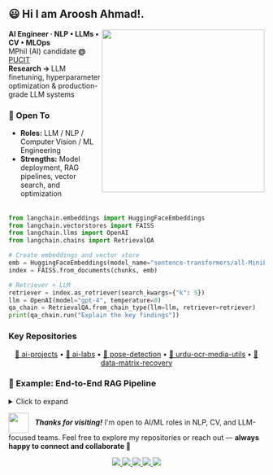 ## 😃 Hi I am Aroosh Ahmad!.
<img src="https://media2.giphy.com/media/v1.Y2lkPTc5MGI3NjExbGh6b2xuM3hubWl6ZTg5eThnOTJtNHZsNGduaHVrazl3ZnM5M3JzeiZlcD12MV9pbnRlcm5hbF9naWZfYnlfaWQmY3Q9Zw/coxQHKASG60HrHtvkt/giphy.gif" width=320 align="right" /> 

<b>AI Engineer · NLP • LLMs • CV • MLOps</b>  <br>
MPhil (AI) candidate <b>@</b> [PUCIT](https://www.pu.edu.pk/)<br>
<b>Research → </b> LLM finetuning, hyperparameter optimization & production-grade LLM systems

### 💼 Open To
- **Roles:** LLM / NLP / Computer Vision / ML Engineering
- **Strengths:** Model deployment, RAG pipelines, vector search, and optimization

######
```python
from langchain.embeddings import HuggingFaceEmbeddings
from langchain.vectorstores import FAISS
from langchain.llms import OpenAI
from langchain.chains import RetrievalQA

# Create embeddings and vector store
emb = HuggingFaceEmbeddings(model_name="sentence-transformers/all-MiniLM-L6-v2")
index = FAISS.from_documents(chunks, emb)

# Retriever + LLM
retriever = index.as_retriever(search_kwargs={"k": 5})
llm = OpenAI(model="gpt-4", temperature=0)
qa_chain = RetrievalQA.from_chain_type(llm=llm, retriever=retriever)
print(qa_chain.run("Explain the key findings"))

```
### Key Repositories
<p align="center">
<a href="https://github.com/arushahmd/ai-projects">🔹 ai-projects</a> •
<a href="https://github.com/arushahmd/ai-labs">🔹 ai-labs</a> •
<a href="https://github.com/arushahmd/pose-estimation-correction-ui-emgucv">🔹 pose-detection</a> •
<a href="https://github.com/arushahmd/urdu-ocr-media-utils">🔹 urdu-ocr-media-utils</a> •
<a href="https://github.com/arushahmd/datamatrix-recovery">🔹 data-matrix-recovery</a>
</p>

### 🧩 Example: End-to-End RAG Pipeline
<details>
<summary>Click to expand</summary>
  
```python
from langchain.embeddings import HuggingFaceEmbeddings
from langchain.vectorstores import FAISS
from langchain.llms import OpenAI
from langchain.chains import RetrievalQA

# Create embeddings and vector store
emb = HuggingFaceEmbeddings(model_name="sentence-transformers/all-MiniLM-L6-v2")
index = FAISS.from_documents(chunks, emb)

# Retriever + LLM
retriever = index.as_retriever(search_kwargs={"k": 5})
llm = OpenAI(model="gpt-4", temperature=0)
qa_chain = RetrievalQA.from_chain_type(llm=llm, retriever=retriever)
print(qa_chain.run("Explain the key findings"))

```
</details>

<p align="left">
<span>
<img src="https://media.giphy.com/media/LnQjpWaON8nhr21vNW/giphy.gif" width="40" style="vertical-align: middle; margin-right: 8px;" />
<em><b>Thanks for visiting!</b></em> I'm open to AI/ML roles in NLP, CV, and LLM-focused teams.
Feel free to explore my repositories or reach out — <strong>always happy to connect and collaborate 🤝</strong>
</span>
</p>

<p align="center">
<a href="https://linkedin.com/in/arushahmd">
<img src="https://img.shields.io/badge/in-LinkedIn-0077B5?style=flat-square" />
</a>
<a href="https://github.com/arushahmd">
<img src="https://img.shields.io/badge/GitHub-181717?style=flat-square&logo=github&logoColor=white" />
</a>
<a href="https://www.kaggle.com/arooshahmadds">
<img src="https://img.shields.io/badge/Kaggle-5AC8FA?style=flat-square&logo=kaggle&logoColor=white" />
</a>
<a href="https://www.geeksforgeeks.org/user/arooshahxf10/">
<img src="https://img.shields.io/badge/GeeksforGeeks-0F9D58?style=flat-square&logo=geeksforgeeks&logoColor=white" />
</a>
<a href="https://www.hackerrank.com/profile/arooshahmad_data">
<img src="https://img.shields.io/badge/HackerRank-24292F?style=flat-square&logo=hackerrank&logoColor=white" />
</a>
</p>









  
